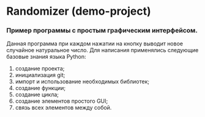 # Randomizer (demo-project)

### Пример программы с простым графическим интерфейсом.  

Данная программа при каждом нажатии на кнопку выводит новое случайное натуральное число.
Для написания применялись следующие базовые знания языка Python:

1. создание проекта;
2. инициализация git;
3. импорт и использование необходимых библиотек;
4. создание функции;
5. создание цикла;
6. создание элементов простого GUI;
7. связь всех элементов между собой.